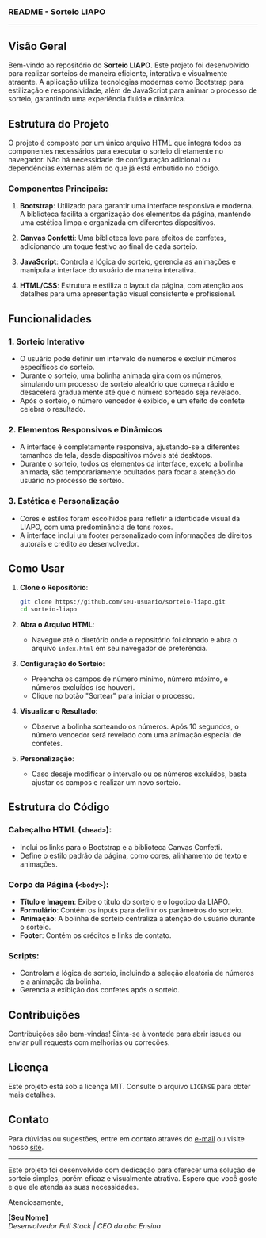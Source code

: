 ### README - Sorteio LIAPO

---

## Visão Geral

Bem-vindo ao repositório do **Sorteio LIAPO**. Este projeto foi desenvolvido para realizar sorteios de maneira eficiente, interativa e visualmente atraente. A aplicação utiliza tecnologias modernas como Bootstrap para estilização e responsividade, além de JavaScript para animar o processo de sorteio, garantindo uma experiência fluida e dinâmica.

## Estrutura do Projeto

O projeto é composto por um único arquivo HTML que integra todos os componentes necessários para executar o sorteio diretamente no navegador. Não há necessidade de configuração adicional ou dependências externas além do que já está embutido no código.

### Componentes Principais:

1. **Bootstrap**: Utilizado para garantir uma interface responsiva e moderna. A biblioteca facilita a organização dos elementos da página, mantendo uma estética limpa e organizada em diferentes dispositivos.
   
2. **Canvas Confetti**: Uma biblioteca leve para efeitos de confetes, adicionando um toque festivo ao final de cada sorteio.

3. **JavaScript**: Controla a lógica do sorteio, gerencia as animações e manipula a interface do usuário de maneira interativa.

4. **HTML/CSS**: Estrutura e estiliza o layout da página, com atenção aos detalhes para uma apresentação visual consistente e profissional.

## Funcionalidades

### 1. **Sorteio Interativo**
   - O usuário pode definir um intervalo de números e excluir números específicos do sorteio.
   - Durante o sorteio, uma bolinha animada gira com os números, simulando um processo de sorteio aleatório que começa rápido e desacelera gradualmente até que o número sorteado seja revelado.
   - Após o sorteio, o número vencedor é exibido, e um efeito de confete celebra o resultado.

### 2. **Elementos Responsivos e Dinâmicos**
   - A interface é completamente responsiva, ajustando-se a diferentes tamanhos de tela, desde dispositivos móveis até desktops.
   - Durante o sorteio, todos os elementos da interface, exceto a bolinha animada, são temporariamente ocultados para focar a atenção do usuário no processo de sorteio.

### 3. **Estética e Personalização**
   - Cores e estilos foram escolhidos para refletir a identidade visual da LIAPO, com uma predominância de tons roxos.
   - A interface inclui um footer personalizado com informações de direitos autorais e crédito ao desenvolvedor.

## Como Usar

1. **Clone o Repositório**:
   ```bash
   git clone https://github.com/seu-usuario/sorteio-liapo.git
   cd sorteio-liapo
   ```

2. **Abra o Arquivo HTML**:
   - Navegue até o diretório onde o repositório foi clonado e abra o arquivo `index.html` em seu navegador de preferência.

3. **Configuração do Sorteio**:
   - Preencha os campos de número mínimo, número máximo, e números excluídos (se houver).
   - Clique no botão "Sortear" para iniciar o processo.

4. **Visualizar o Resultado**:
   - Observe a bolinha sorteando os números. Após 10 segundos, o número vencedor será revelado com uma animação especial de confetes.

5. **Personalização**:
   - Caso deseje modificar o intervalo ou os números excluídos, basta ajustar os campos e realizar um novo sorteio.

## Estrutura do Código

### Cabeçalho HTML (`<head>`):
   - Inclui os links para o Bootstrap e a biblioteca Canvas Confetti.
   - Define o estilo padrão da página, como cores, alinhamento de texto e animações.

### Corpo da Página (`<body>`):
   - **Título e Imagem**: Exibe o título do sorteio e o logotipo da LIAPO.
   - **Formulário**: Contém os inputs para definir os parâmetros do sorteio.
   - **Animação**: A bolinha de sorteio centraliza a atenção do usuário durante o sorteio.
   - **Footer**: Contém os créditos e links de contato.

### Scripts:
   - Controlam a lógica de sorteio, incluindo a seleção aleatória de números e a animação da bolinha.
   - Gerencia a exibição dos confetes após o sorteio.

## Contribuições

Contribuições são bem-vindas! Sinta-se à vontade para abrir issues ou enviar pull requests com melhorias ou correções.

## Licença

Este projeto está sob a licença MIT. Consulte o arquivo `LICENSE` para obter mais detalhes.

## Contato

Para dúvidas ou sugestões, entre em contato através do [e-mail](mailto:contato@abcensina.com) ou visite nosso [site](https://abcensina.com).

---

Este projeto foi desenvolvido com dedicação para oferecer uma solução de sorteio simples, porém eficaz e visualmente atrativa. Espero que você goste e que ele atenda às suas necessidades. 

Atenciosamente,

**[Seu Nome]**  
*Desenvolvedor Full Stack | CEO da abc Ensina*
